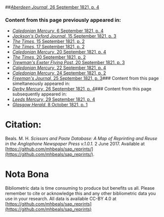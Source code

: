 ##[*Aberdeen Journal*, 26 September 1821, p. 4](https://mhbeals.github.io/sap_html/Aberdeen-Journal/Aberdeen-Journal-26-September-1821-p-4)

### Content from this page previously appeared in:
+ [*Caledonian Mercury*, 6 September 1821, p. 4](https://mhbeals.github.io/sap_html/Caledonian-Mercury/Caledonian-Mercury-6-September-1821-p-4)
+ [*Jackson's Oxford Journal*, 15 September 1821, p. 3](https://mhbeals.github.io/sap_html/Jackson's-Oxford-Journal/Jackson's-Oxford-Journal-15-September-1821-p-3)
+ [*The Times*, 15 September 1821, p. 2](https://mhbeals.github.io/sap_html/The-Times/The-Times-15-September-1821-p-2)
+ [*The Times*, 17 September 1821, p. 2](https://mhbeals.github.io/sap_html/The-Times/The-Times-17-September-1821-p-2)
+ [*Caledonian Mercury*, 20 September 1821, p. 4](https://mhbeals.github.io/sap_html/Caledonian-Mercury/Caledonian-Mercury-20-September-1821-p-4)
+ [*The Times*, 20 September 1821, p. 2](https://mhbeals.github.io/sap_html/The-Times/The-Times-20-September-1821-p-2)
+ [*Trewman's Exeter Flying Post*, 20 September 1821, p. 3](https://mhbeals.github.io/sap_html/Trewman's-Exeter-Flying-Post/Trewman's-Exeter-Flying-Post-20-September-1821-p-3)
+ [*Caledonian Mercury*, 22 September 1821, p. 4](https://mhbeals.github.io/sap_html/Caledonian-Mercury/Caledonian-Mercury-22-September-1821-p-4)
+ [*Caledonian Mercury*, 24 September 1821, p. 2](https://mhbeals.github.io/sap_html/Caledonian-Mercury/Caledonian-Mercury-24-September-1821-p-2)
+ [*Freeman's Journal*, 25 September 1821, p. 3](https://mhbeals.github.io/sap_html/Freeman's-Journal/Freeman's-Journal-25-September-1821-p-3)### Content from this page simeltaneously appeared in:
+ [*Derby Mercury*, 26 September 1821, p. 4](https://mhbeals.github.io/sap_html/Derby-Mercury/Derby-Mercury-26-September-1821-p-4)### Content from this page subsequently appeared in:
+ [*Leeds Mercury*, 29 September 1821, p. 4](https://mhbeals.github.io/sap_html/Leeds-Mercury/Leeds-Mercury-29-September-1821-p-4)
+ [*Glasgow Herald*, 8 October 1821, p. 1](https://mhbeals.github.io/sap_html/Glasgow-Herald/Glasgow-Herald-8-October-1821-p-1)
                    
# Citation: 

Beals. M. H. *Scissors and Paste Database: A Map of Reprinting and Reuse in the Anglophone Newspaper Press v.1.0.1.* 2 June 2017. Available at [https://github.com/mhbeals/sap_reprints/](https://github.com/mhbeals/sap_reprints/). 
                    
# Nota Bona

Bibliometric data is time consuming to produce but benefits us all. Please remember to cite or acknowledge this and any other bibliometric data you use in your research. All data is available CC-BY 4.0 at [https://github.com/mhbeals/sap_reprints](https://github.com/mhbeals/sap_reprints)